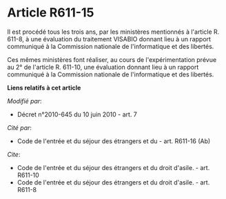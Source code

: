 # Article R611-15

Il est procédé tous les trois ans, par les ministères mentionnés à l'article R. 611-8, à une évaluation du traitement VISABIO
donnant lieu à un rapport communiqué à la Commission nationale de l'informatique et des libertés. 

Ces mêmes ministères font réaliser, au cours de l'expérimentation prévue au 2° de l'article R. 611-10, une évaluation donnant
lieu à un rapport communiqué à la Commission nationale de l'informatique et des libertés.

**Liens relatifs à cet article**

_Modifié par_:

  - Décret n°2010-645 du 10 juin 2010 - art. 7

_Cité par_:

  - Code de l'entrée et du séjour des étrangers et du  - art. R611-16 (Ab)

_Cite_:

  - Code de l'entrée et du séjour des étrangers et du droit d'asile. - art. R611-10
  - Code de l'entrée et du séjour des étrangers et du droit d'asile. - art. R611-8
